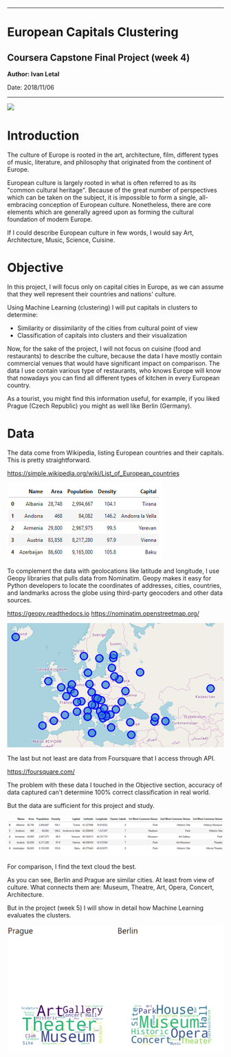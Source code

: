 ***
<h1>European Capitals Clustering</h1>
<h2>Coursera Capstone Final Project (week 4)</h2>

**Author: Ivan Letal**

Date: 2018/11/06
***

<p><img src="https://ec.europa.eu/programmes/creative-europe/sites/creative-europe/files/actions-capitals-culture.png" width="450">

<h1>Introduction</h1>

The culture of Europe is rooted in the art, architecture, film, different types of music, literature, and philosophy that originated from the continent of Europe. 

European culture is largely rooted in what is often referred to as its "common cultural heritage". Because of the great number of perspectives which can be taken on the subject, it is impossible to form a single, all-embracing conception of European culture. Nonetheless, there are core elements which are generally agreed upon as forming the cultural foundation of modern Europe. 

If I could describe European culture in few words, I would say Art, Architecture, Music, Science, Cuisine. 

<h1>Objective</h1>

In this project, I will focus only on capital cities in Europe, as we can assume that they well represent their countries and nations' culture.

Using Machine Learning (clustering) I will put capitals in clusters to determine:
<br>
* Similarity or dissimilarity of the cities from cultural point of view
* Classification of capitals into clusters and their visualization

Now, for the sake of the project, I will not focus on cuisine (food and restaurants) to describe the culture, because the data I have mostly contain commercial venues that would have significant impact on comparison. The data I use contain various type of restaurants, who knows Europe will know that nowadays you can find all different types of kitchen in every European country.

As a tourist, you might find this information useful, for example, if you liked Prague (Czech Republic) you might as well like Berlin (Germany).

<h1>Data</h1>

The data come from Wikipedia, listing European countries and their capitals. This is pretty straightforward.

https://simple.wikipedia.org/wiki/List_of_European_countries

<p><img src="1.PNG">

To complement the data with geolocations like latitude and longitude, I use Geopy libraries that pulls data from Nominatim. 
Geopy makes it easy for Python developers to locate the coordinates of addresses, cities, countries, and landmarks across the globe using third-party geocoders and other data sources.

https://geopy.readthedocs.io
https://nominatim.openstreetmap.org/

<p><img src="2.PNG">

The last but not least are data from Foursquare that I access through API. 

https://foursquare.com/

The problem with these data I touched in the Objective section, accuracy of data captured can't determine 100% correct classification in real world. 

But the data are sufficient for this project and study.

<p><img src="3.PNG">

For comparison, I find the text cloud the best.

As you can see, Berlin and Prague are similar cities. At least from view of culture. What connects them are: Museum, Theatre, Art, Opera, Concert, Architecture.

But in the project (week 5) I will show in detail how Machine Learning evaluates the clusters.

<p><img src="8.PNG">
